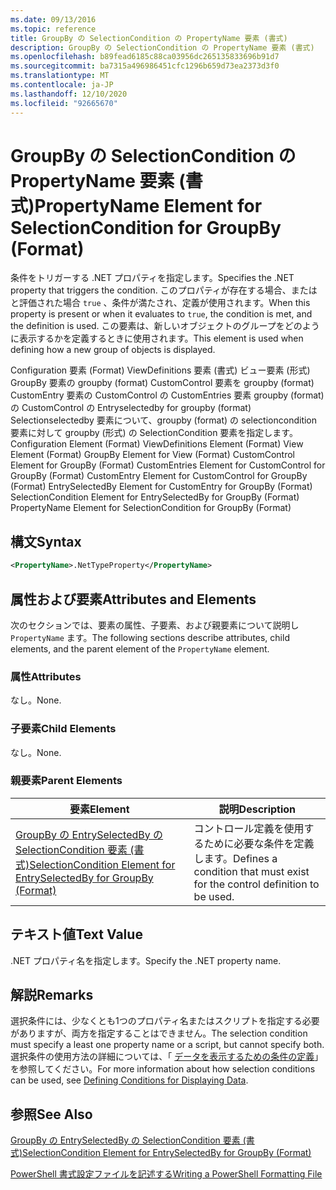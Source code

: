 ```yaml
---
ms.date: 09/13/2016
ms.topic: reference
title: GroupBy の SelectionCondition の PropertyName 要素 (書式)
description: GroupBy の SelectionCondition の PropertyName 要素 (書式)
ms.openlocfilehash: b89fead6185c88ca03956dc265135833696b91d7
ms.sourcegitcommit: ba7315a496986451cfc1296b659d73ea2373d3f0
ms.translationtype: MT
ms.contentlocale: ja-JP
ms.lasthandoff: 12/10/2020
ms.locfileid: "92665670"
---
```

# <a name="propertyname-element-for-selectioncondition-for-groupby-format"></a><span data-ttu-id="ac7eb-103">GroupBy の SelectionCondition の PropertyName 要素 (書式)</span><span class="sxs-lookup"><span data-stu-id="ac7eb-103">PropertyName Element for SelectionCondition for GroupBy (Format)</span></span>

<span data-ttu-id="ac7eb-104">条件をトリガーする .NET プロパティを指定します。</span><span class="sxs-lookup"><span data-stu-id="ac7eb-104">Specifies the .NET property that triggers the condition.</span></span> <span data-ttu-id="ac7eb-105">このプロパティが存在する場合、またはと評価された場合 `true` 、条件が満たされ、定義が使用されます。</span><span class="sxs-lookup"><span data-stu-id="ac7eb-105">When this property is present or when it evaluates to `true`, the condition is met, and the definition is used.</span></span> <span data-ttu-id="ac7eb-106">この要素は、新しいオブジェクトのグループをどのように表示するかを定義するときに使用されます。</span><span class="sxs-lookup"><span data-stu-id="ac7eb-106">This element is used when defining how a new group of objects is displayed.</span></span>

<span data-ttu-id="ac7eb-107">Configuration 要素 (Format) ViewDefinitions 要素 (書式) ビュー要素 (形式) GroupBy 要素の groupby (format) CustomControl 要素を groupby (format) CustomEntry 要素の CustomControl の CustomEntries 要素 groupby (format) の CustomControl の Entryselectedby for groupby (format) Selectionselectedby 要素について、groupby (format) の selectioncondition 要素に対して groupby (形式) の SelectionCondition 要素を指定します。</span><span class="sxs-lookup"><span data-stu-id="ac7eb-107">Configuration Element (Format) ViewDefinitions Element (Format) View Element (Format) GroupBy Element for View (Format) CustomControl Element for GroupBy (Format) CustomEntries Element for CustomControl for GroupBy (Format) CustomEntry Element for CustomControl for GroupBy (Format) EntrySelectedBy Element for CustomEntry for GroupBy (Format) SelectionCondition Element for EntrySelectedBy for GroupBy (Format) PropertyName Element for SelectionCondition for GroupBy (Format)</span></span>

## <a name="syntax"></a><span data-ttu-id="ac7eb-108">構文</span><span class="sxs-lookup"><span data-stu-id="ac7eb-108">Syntax</span></span>

```xml
<PropertyName>.NetTypeProperty</PropertyName>
```

## <a name="attributes-and-elements"></a><span data-ttu-id="ac7eb-109">属性および要素</span><span class="sxs-lookup"><span data-stu-id="ac7eb-109">Attributes and Elements</span></span>

<span data-ttu-id="ac7eb-110">次のセクションでは、要素の属性、子要素、および親要素について説明し `PropertyName` ます。</span><span class="sxs-lookup"><span data-stu-id="ac7eb-110">The following sections describe attributes, child elements, and the parent element of the `PropertyName` element.</span></span>

### <a name="attributes"></a><span data-ttu-id="ac7eb-111">属性</span><span class="sxs-lookup"><span data-stu-id="ac7eb-111">Attributes</span></span>

<span data-ttu-id="ac7eb-112">なし。</span><span class="sxs-lookup"><span data-stu-id="ac7eb-112">None.</span></span>

### <a name="child-elements"></a><span data-ttu-id="ac7eb-113">子要素</span><span class="sxs-lookup"><span data-stu-id="ac7eb-113">Child Elements</span></span>

<span data-ttu-id="ac7eb-114">なし。</span><span class="sxs-lookup"><span data-stu-id="ac7eb-114">None.</span></span>

### <a name="parent-elements"></a><span data-ttu-id="ac7eb-115">親要素</span><span class="sxs-lookup"><span data-stu-id="ac7eb-115">Parent Elements</span></span>

|<span data-ttu-id="ac7eb-116">要素</span><span class="sxs-lookup"><span data-stu-id="ac7eb-116">Element</span></span>|<span data-ttu-id="ac7eb-117">説明</span><span class="sxs-lookup"><span data-stu-id="ac7eb-117">Description</span></span>|
|-------------|-----------------|
|[<span data-ttu-id="ac7eb-118">GroupBy の EntrySelectedBy の SelectionCondition 要素 (書式)</span><span class="sxs-lookup"><span data-stu-id="ac7eb-118">SelectionCondition Element for EntrySelectedBy for GroupBy (Format)</span></span>](./selectioncondition-element-for-entryselectedby-for-groupby-format.md)|<span data-ttu-id="ac7eb-119">コントロール定義を使用するために必要な条件を定義します。</span><span class="sxs-lookup"><span data-stu-id="ac7eb-119">Defines a condition that must exist for the control definition to be used.</span></span>|

## <a name="text-value"></a><span data-ttu-id="ac7eb-120">テキスト値</span><span class="sxs-lookup"><span data-stu-id="ac7eb-120">Text Value</span></span>

<span data-ttu-id="ac7eb-121">.NET プロパティ名を指定します。</span><span class="sxs-lookup"><span data-stu-id="ac7eb-121">Specify the .NET property name.</span></span>

## <a name="remarks"></a><span data-ttu-id="ac7eb-122">解説</span><span class="sxs-lookup"><span data-stu-id="ac7eb-122">Remarks</span></span>

<span data-ttu-id="ac7eb-123">選択条件には、少なくとも1つのプロパティ名またはスクリプトを指定する必要がありますが、両方を指定することはできません。</span><span class="sxs-lookup"><span data-stu-id="ac7eb-123">The selection condition must specify a least one property name or a script, but cannot specify both.</span></span> <span data-ttu-id="ac7eb-124">選択条件の使用方法の詳細については、「 [データを表示するための条件の定義](./defining-conditions-for-displaying-data.md)」を参照してください。</span><span class="sxs-lookup"><span data-stu-id="ac7eb-124">For more information about how selection conditions can be used, see [Defining Conditions for Displaying Data](./defining-conditions-for-displaying-data.md).</span></span>

## <a name="see-also"></a><span data-ttu-id="ac7eb-125">参照</span><span class="sxs-lookup"><span data-stu-id="ac7eb-125">See Also</span></span>

[<span data-ttu-id="ac7eb-126">GroupBy の EntrySelectedBy の SelectionCondition 要素 (書式)</span><span class="sxs-lookup"><span data-stu-id="ac7eb-126">SelectionCondition Element for EntrySelectedBy for GroupBy (Format)</span></span>](./selectioncondition-element-for-entryselectedby-for-groupby-format.md)

[<span data-ttu-id="ac7eb-127">PowerShell 書式設定ファイルを記述する</span><span class="sxs-lookup"><span data-stu-id="ac7eb-127">Writing a PowerShell Formatting File</span></span>](./writing-a-powershell-formatting-file.md)
